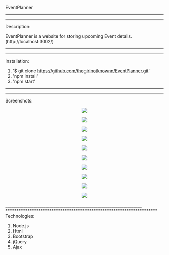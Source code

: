 EventPlanner
________________
****************
Description:

EventPlanner is a website for storing upcoming Event details.
(http://localhost:3002/)
_________________________________________________________________
*************************************************************************
Installation:

1) '$ git clone https://github.com/thegirlnotknownn/EventPlanner.git'
2) 'npm install'
3) 'npm start'
________________________________________________________________________
****************************************************************************
Screenshots:

<p align="center"><img src="https://github.com/thegirlnotknownn/blob/master/static/Screenshot-1.png"></p>

<p align="center"><img src="https://github.com/thegirlnotknownn/blob/master/static/Screenshot-2.png"></p>

<p align="center"><img src="https://github.com/thegirlnotknownn/blob/master/static/Screenshot-3.png"></p>

<p align="center"><img src="https://github.com/thegirlnotknownn/blob/master/static/Screenshot-4.png"></p>

<p align="center"><img src="https://github.com/thegirlnotknownn/blob/master/static/Screenshot-5.png"></p>

<p align="center"><img src="https://github.com/thegirlnotknownn/blob/master/static/Screenshot-6.png"></p>

<p align="center"><img src="https://github.com/thegirlnotknownn/blob/master/static/Screenshot-7.png"></p>

<p align="center"><img src="https://github.com/thegirlnotknownn/blob/master/static/Screenshot-8.png"></p>

<p align="center"><img src="https://github.com/thegirlnotknownn/blob/master/static/Screenshot-9.png"></p>

<p align="center"><img src="https://github.com/thegirlnotknownn/blob/master/static/Screenshot-10.png"></p>
____________________________________________________________________
*********************************************************************
Technologies:

1) Node.js
2) Html
3) Bootstrap
4) jQuery
5) Ajax